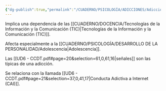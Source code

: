 ```yaml
---
{"dg-publish":true,"permalink":"/CUADERNO/PSICOLOGÍA/ADICCIONES/Adicción a la tecnología/"}
---
```


Implica una dependencia de las [[CUADERNO/DOCENCIA/Tecnologías de la Información y la Comunicación (TIC)\|Tecnologías de la Información y la Comunicación (TIC)]].

Afecta especialmente a la [[CUADERNO/PSICOLOGÍA/DESARROLLO DE LA PERSONALIDAD/Adolescencia\|Adolescencia]].

Las [[UD6 - CCDT.pdf#page=20&selection=61,0,61,16|señales]] son las típicas de una adicción.

Se relaciona con la llamada [[UD6 - CCDT.pdf#page=21&selection=37,0,41,17|Conducta Adictiva a Internet (CAI)]].